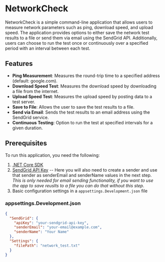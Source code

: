 # NetworkCheck

NetworkCheck is a simple command-line application that allows users to measure network parameters such as ping, download speed, and upload speed. The application provides options to either save the network test results to a file or send them via email using the SendGrid API. Additionally, users can choose to run the test once or continuously over a specified period with an interval between each test.

## Features

- **Ping Measurement**: Measures the round-trip time to a specified address (default: google.com).
- **Download Speed Test**: Measures the download speed by downloading a file from the internet.
- **Upload Speed Test**: Measures the upload speed by posting data to a test server.
- **Save to File**: Allows the user to save the test results to a file.
- **Send via Email**: Sends the test results to an email address using the SendGrid service.
- **Continuous Testing**: Option to run the test at specified intervals for a given duration.

## Prerequisites

To run this application, you need the following:

1. [.NET Core SDK](https://dotnet.microsoft.com/download)
2. [SendGrid API Key](https://sendgrid.com/) -- Here you will also need to create a sender and use that sender as senderEmail and senderName values in the next step. *This is only needed for email sending functionality, if you want to use the app to save reuslts to a file you can do that without this step*.
3. Basic configuration settings in a `appsettings.Development.json` file

### appsettings.Development.json

```json
{
  "SendGrid": {
    "apiKey": "your-sendgrid-api-key",
    "senderEmail": "your-email@example.com",
    "senderName": "Your Name"
  },
  "Settings": {
    "filePath": "network_test.txt"
  }
}
